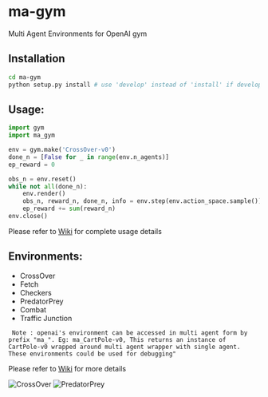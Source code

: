 # ma-gym
Multi Agent Environments for OpenAI gym

## Installation
```bash
cd ma-gym
python setup.py install # use 'develop' instead of 'install' if developing the package
```

## Usage:
```python
import gym
import ma_gym

env = gym.make('CrossOver-v0')
done_n = [False for _ in range(env.n_agents)]
ep_reward = 0

obs_n = env.reset()
while not all(done_n):
    env.render()
    obs_n, reward_n, done_n, info = env.step(env.action_space.sample())
    ep_reward += sum(reward_n)
env.close()
```

Please refer to [Wiki](https://github.com/koulanurag/ma-gym/wiki) for complete usage details

## Environments:
- CrossOver
- Fetch
- Checkers
- PredatorPrey
- Combat
- Traffic Junction

``` Note : openai's environment can be accessed in multi agent form by prefix "ma_". Eg: ma_CartPole-v0, This returns an instance of CartPole-v0 wrapped around multi agent wrapper with single agent. These environments could be used for debugging"```

Please refer to [Wiki](https://github.com/koulanurag/ma-gym/wiki) for more details

![CrossOver](static/gif/CrossOver.gif)
![PredatorPrey](static/gif/PredatorPrey5x5.gif)